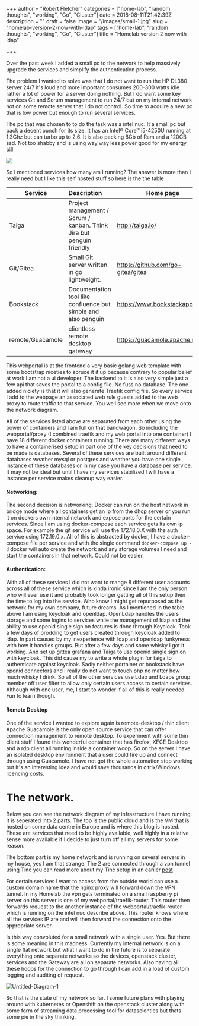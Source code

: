 +++
author = "Robert Fletcher"
categories = ["home-lab", "random thoughts", "working", "Go", "Cluster"]
date = 2018-08-11T21:42:39Z
description = ""
draft = false
image = "/images/small-1.jpg"
slug = "homelab-version-2-now-with-ldap"
tags = ["home-lab", "random thoughts", "working", "Go", "Cluster"]
title = "Homelab version 2 now with ldap"

+++


Over the past week I added a small pc to the network to help massively upgrade the services and simplify the authentication process.

The problem I wanted to solve was that I do not want to run the HP DL380 server 24/7 it's loud and more important consumes 200-300 watts idle rather a lot of power for a server doing nothing. But I do want some key services Git and Scrum management to run 24/7 but on my internal network not on some remote server that I do not control. So time to acquire a new pc that is low power but enough to run several services.

The pc that was chosen to to do the task was a intel nuc. It a small pc but pack a decent punch for its size. It has an Intel® Core™ i5-4250U running at 1.3Ghz but can turbo up to 2.6. It is also packing 8Gb of Ram and a 120GB ssd. Not too shabby and is using way way less power good for my energy bill

![](https://screenshotscdn.firefoxusercontent.com/images/6426fbdc-fbe3-443b-a1d0-b1a4b262a719.png)

So I mentioned services how many am I running? The answer is more than I really need but I like this self hosted stuff so here is the the table

| Service | Description | Home page |
|----------|:-------------|-----------|
| Taiga | Project management / Scrum / kanban. Think Jira but penguin friendly | http://taiga.io/ |
| Git/Gitea | Small Git server written in go lightweight. | https://github.com/go-gitea/gitea |
| Bookstack | Documentation tool like confluence but simple and also penguin | https://www.bookstackapp.com/ |
| remote/Guacamole | clientless remote desktop gateway |https://guacamole.apache.org/ | | Monitoring | Grafana Prometheus setup for metric collection and visualizing| https://prometheus.io/docs/visualization/grafana/ | | Docker | Portainer service, web gui to manage all the docker containers |https://portainer.io/ | | Auth | A Keycloak server with an OpenLdap server | https://www.keycloak.org/ https://www.openldap.org/ |


This webportal is at the frontend a very basic golang web template with some bootstrap niceties to spruce it it up because contrary to popular belief at work I am not a ui developer. The backend to it is also very simple just a few api that saves the portal to a config file. No fuss no database. The one added niciety is that it will also generate Traefik config file. So every service I add to the webpage an associated web rule guests added to the web proxy to route traffic to that service. You well see more when we move onto the network diagram.

All of the services listed above are separated from each other using the power of containers and I am full on that bandwagon. So including the webportal/proxy (I combined traefik and my web portal into one container) I have 18 different docker containers running. There are many different ways to have a containerised setup in part one of the key decisions that need to be made is databases. Several of these services are built around different databases weather mysql or postgres and weather you have one single instance of these databases or in my case you have a database per service. It may not be ideal but until I have my services stabilized I will have a instance per service makes cleanup way easier.

#### Networking:
The second decision is networking. Docker can run on the host network in bridge mode where all containers get an ip from the dhcp server or you run it on dockers own internal network and expose ports for the certain services. Since I am using docker-compose each service gets its own ip space. For example the git service will use the 172.18.0.X with the auth service using 172.19.0.x. All of this is abstracted by docker, I have a docker-compose file per service and with the single command `docker-compose up -d` docker will auto create the network and any storage volumes I need and start the containers in that network. Could not be easier.

#### Authentication:
With all of these services I did not want to mange 8 different user accounts across all of these service which is kinda ironic since I am the only person who will ever use it and probably took longer getting all of this setup then the time to log into the service. Who know I might get repurposed as the network for my own company, future dreams.
As I mentioned in the table above I am using keycloak and openldap. OpenLdap handles the users storage and some logins to services while the management of ldap and the ability to use openid single sign on features is done through Keycloak.
Took a few days of prodding to get users created through keycloak added to ldap. In part caused by my inexperience with ldap and openldap funkyness with how it handles groups. But after a few days and some whisky I got it working. And set up gittea grafana and Taiga to use openid single sign on with keycloak. This did cause my to write a whole plugin for taiga to authenticate against keycloak. Sadly neither portainer or bookstack have openid connectors and I really do not want to touch php no matter how much whisky I drink. So all of the other services use Ldap and Ldaps group member off user filter to allow only certain users access to certain services. Although with one user, me, I start to wonder if all of this is really needed. Fun to learn though.

#### Remote Desktop
One of the service I wanted to explore again is remote-desktop / thin client. Apache Guacamole is the only open source service that can offer connection management to remote desktop. To experiment with some thin client stuff I found this wonderful container that has firefox, XFCE Desktop and a rdp client all running inside a container woop. So on the server I have an isolated desktop environment that a user could fire up and connect through using Guacamole. I have not got the whole automation step working but It's an interesting idea and would save thousands in citrix/Windows licencing costs. 


# The network.
Below you can see the network diagram of my infrastructure I have running. It is seperated into 2 parts. The top is the public cloud and is the VM that is hosted on some data centre in Europe and is where this blog is hosted. These are services that need to be highly available, well highly in a relative sense more available if I decide to just turn off all my servers for some reason.

The bottom part is my home network and is running on several servers in my house, yes I am that strange. The 2 are connected through a vpn tunnel using Tinc you can read more about my Tinc setup in an eariler [post](https://blog.robrotheram.com/2017/03/29/home-lab-project-part-3/)

For certain services I want to access from the outside world can use a custom domain name that the nginx proxy will forward down the VPN tunnel. In my Homelab the vpn gets terminated on a small raspberry pi server on this server is one of my webportal/traefik-router. This router then forwards request to the another instance of the webportal/traefik-router which is running on the intel nuc describe above. This router knows where all the services IP are and will then forward the connection onto the appropriate server.

Is this way convoluted for a small network with a single user. Yes. But there is some meaning in this madness. Currently my internal network is on a single flat network but what I want to do in the future is to separate everything onto separate networks so the devices, openstack cluster, services and the Gateway are all on separate networks. Also having all these hoops for the connection to go through I can add in a load of custom logging and auditing of request.

![Untitled-Diagram-1](/images/Untitled-Diagram-1.png)

So that is the state of my network so far. I some future plans with playing around with kubernetes or Openshift on the openstack cluster along with some form of streaming data processing tool for datascienties but thats some pie in the sky thinking.

